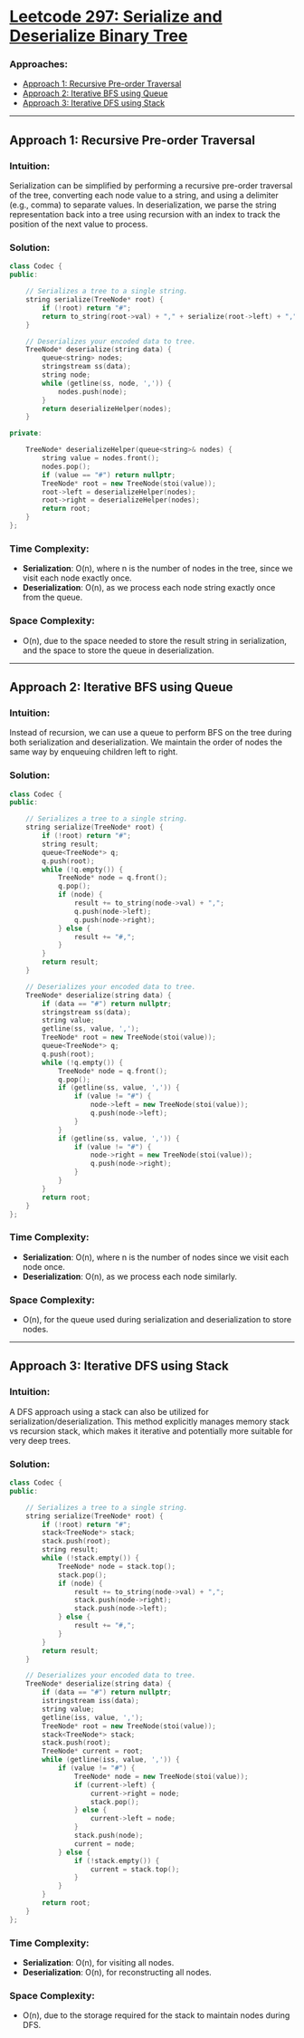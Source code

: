 # [Leetcode 297: Serialize and Deserialize Binary Tree](https://leetcode.com/problems/serialize-and-deserialize-binary-tree/)

### Approaches:
- [Approach 1: Recursive Pre-order Traversal](#approach-1:-recursive-pre-order-traversal)
- [Approach 2: Iterative BFS using Queue](#approach-2:-iterative-bfs-using-queue)
- [Approach 3: Iterative DFS using Stack](#approach-3:-iterative-dfs-using-stack)

---

## Approach 1: Recursive Pre-order Traversal

### Intuition:
Serialization can be simplified by performing a recursive pre-order traversal of the tree, converting each node value to a string, and using a delimiter (e.g., comma) to separate values. In deserialization, we parse the string representation back into a tree using recursion with an index to track the position of the next value to process.

### Solution:

```cpp
class Codec {
public:

    // Serializes a tree to a single string.
    string serialize(TreeNode* root) {
        if (!root) return "#";
        return to_string(root->val) + "," + serialize(root->left) + "," + serialize(root->right);
    }

    // Deserializes your encoded data to tree.
    TreeNode* deserialize(string data) {
        queue<string> nodes;
        stringstream ss(data);
        string node;
        while (getline(ss, node, ',')) {
            nodes.push(node);
        }
        return deserializeHelper(nodes);
    }

private:

    TreeNode* deserializeHelper(queue<string>& nodes) {
        string value = nodes.front();
        nodes.pop();
        if (value == "#") return nullptr;
        TreeNode* root = new TreeNode(stoi(value));
        root->left = deserializeHelper(nodes);
        root->right = deserializeHelper(nodes);
        return root;
    }
};
```

### Time Complexity:
- **Serialization**: O(n), where n is the number of nodes in the tree, since we visit each node exactly once.
- **Deserialization**: O(n), as we process each node string exactly once from the queue.

### Space Complexity:
- O(n), due to the space needed to store the result string in serialization, and the space to store the queue in deserialization.


---

## Approach 2: Iterative BFS using Queue

### Intuition:
Instead of recursion, we can use a queue to perform BFS on the tree during both serialization and deserialization. We maintain the order of nodes the same way by enqueuing children left to right.

### Solution:

```cpp
class Codec {
public:

    // Serializes a tree to a single string.
    string serialize(TreeNode* root) {
        if (!root) return "#";
        string result;
        queue<TreeNode*> q;
        q.push(root);
        while (!q.empty()) {
            TreeNode* node = q.front();
            q.pop();
            if (node) {
                result += to_string(node->val) + ",";
                q.push(node->left);
                q.push(node->right);
            } else {
                result += "#,";
            }
        }
        return result;
    }

    // Deserializes your encoded data to tree.
    TreeNode* deserialize(string data) {
        if (data == "#") return nullptr;
        stringstream ss(data);
        string value;
        getline(ss, value, ',');
        TreeNode* root = new TreeNode(stoi(value));
        queue<TreeNode*> q;
        q.push(root);
        while (!q.empty()) {
            TreeNode* node = q.front();
            q.pop();
            if (getline(ss, value, ',')) {
                if (value != "#") {
                    node->left = new TreeNode(stoi(value));
                    q.push(node->left);
                }
            }
            if (getline(ss, value, ',')) {
                if (value != "#") {
                    node->right = new TreeNode(stoi(value));
                    q.push(node->right);
                }
            }
        }
        return root;
    }
};
```

### Time Complexity:
- **Serialization**: O(n), where n is the number of nodes since we visit each node once.
- **Deserialization**: O(n), as we process each node similarly.

### Space Complexity:
- O(n), for the queue used during serialization and deserialization to store nodes.

---

## Approach 3: Iterative DFS using Stack

### Intuition:
A DFS approach using a stack can also be utilized for serialization/deserialization. This method explicitly manages memory stack vs recursion stack, which makes it iterative and potentially more suitable for very deep trees.

### Solution:

```cpp
class Codec {
public:

    // Serializes a tree to a single string.
    string serialize(TreeNode* root) {
        if (!root) return "#";
        stack<TreeNode*> stack;
        stack.push(root);
        string result;
        while (!stack.empty()) {
            TreeNode* node = stack.top();
            stack.pop();
            if (node) {
                result += to_string(node->val) + ",";
                stack.push(node->right);
                stack.push(node->left);
            } else {
                result += "#,";
            }
        }
        return result;
    }

    // Deserializes your encoded data to tree.
    TreeNode* deserialize(string data) {
        if (data == "#") return nullptr;
        istringstream iss(data);
        string value;
        getline(iss, value, ',');
        TreeNode* root = new TreeNode(stoi(value));
        stack<TreeNode*> stack;
        stack.push(root);
        TreeNode* current = root;
        while (getline(iss, value, ',')) {
            if (value != "#") {
                TreeNode* node = new TreeNode(stoi(value));
                if (current->left) {
                    current->right = node;
                    stack.pop();
                } else {
                    current->left = node;
                }
                stack.push(node);
                current = node;
            } else {
                if (!stack.empty()) {
                    current = stack.top();
                }
            }
        }
        return root;
    }
};
```

### Time Complexity:
- **Serialization**: O(n), for visiting all nodes.
- **Deserialization**: O(n), for reconstructing all nodes.

### Space Complexity:
- O(n), due to the storage required for the stack to maintain nodes during DFS.

